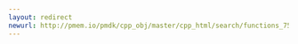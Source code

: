 ```yaml
---
layout: redirect
newurl: http://pmem.io/pmdk/cpp_obj/master/cpp_html/search/functions_75.html
---
```

